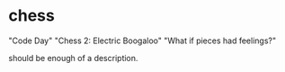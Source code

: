 # chess

"Code Day"
"Chess 2: Electric Boogaloo"
"What if pieces had feelings?"

should be enough of a description.